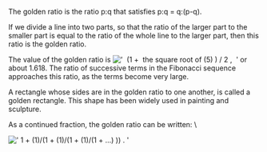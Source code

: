 The golden ratio is the ratio p:q that satisfies p:q = q:(p-q).

If we divide a line into two parts, so that the ratio of the larger part
to the smaller part is equal to the ratio of the whole line to the
larger part, then this ratio is the golden ratio.

The value of the golden ratio is
!['  (1 +  the square root of (5) ) / 2 ,  '](../../../dictionary/equation_images/10188.2..png)
or about 1.618. The ratio of successive terms in the Fibonacci sequence
approaches this ratio, as the terms become very large.

A rectangle whose sides are in the golden ratio to one another, is
called a golden rectangle. This shape has been widely used in painting
and sculpture.

As a continued fraction, the golden ratio can be written: \\

![' 1 + (1)/(1 + (1)/(1 + (1)/(1 + ...)
)) . '](../../../dictionary/equation_images/10188.1..png)
